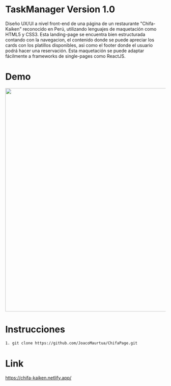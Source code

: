 # TaskManager Version 1.0

Diseño UX/UI a nivel front-end de una página de un restaurante "Chifa-Kaiken" reconocido en Perú, utilizando lenguajes de maquetación como HTML5 y CSS3. Esta landing-page se encuentra bien estructurada contando con la navegacion, el contenido donde se puede apreciar los cards con los platillos disponibles, asi como el footer donde el usuario podrá hacer una reservación.
Esta maquetación se puede adaptar fácilmente a frameworks de single-pages como ReactJS.

# Demo

<p align="center">

<img src='https://github.com/JoacoMaurtua/ChifaPage/blob/main/gif/chifa-kaiken.gif' width='700px'>

</p>

# Instrucciones

```sh
1. git clone https://github.com/JoacoMaurtua/ChifaPage.git
```

# Link

<p align="left">

https://chifa-kaiken.netlify.app/

</p>